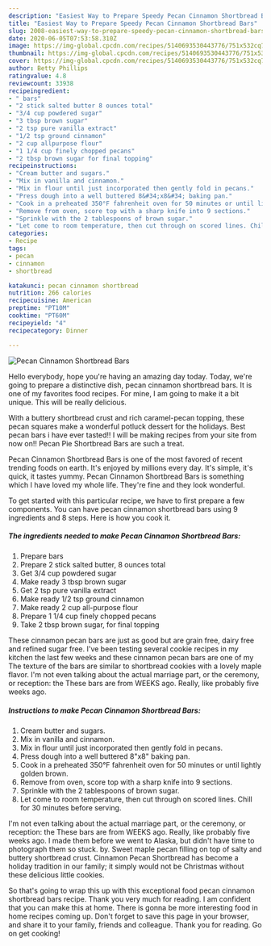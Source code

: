 ```yaml
---
description: "Easiest Way to Prepare Speedy Pecan Cinnamon Shortbread Bars"
title: "Easiest Way to Prepare Speedy Pecan Cinnamon Shortbread Bars"
slug: 2008-easiest-way-to-prepare-speedy-pecan-cinnamon-shortbread-bars
date: 2020-06-05T07:53:58.310Z
image: https://img-global.cpcdn.com/recipes/5140693530443776/751x532cq70/pecan-cinnamon-shortbread-bars-recipe-main-photo.jpg
thumbnail: https://img-global.cpcdn.com/recipes/5140693530443776/751x532cq70/pecan-cinnamon-shortbread-bars-recipe-main-photo.jpg
cover: https://img-global.cpcdn.com/recipes/5140693530443776/751x532cq70/pecan-cinnamon-shortbread-bars-recipe-main-photo.jpg
author: Betty Phillips
ratingvalue: 4.8
reviewcount: 33938
recipeingredient:
- " bars"
- "2 stick salted butter 8 ounces total"
- "3/4 cup powdered sugar"
- "3 tbsp brown sugar"
- "2 tsp pure vanilla extract"
- "1/2 tsp ground cinnamon"
- "2 cup allpurpose flour"
- "1 1/4 cup finely chopped pecans"
- "2 tbsp brown sugar for final topping"
recipeinstructions:
- "Cream butter and sugars."
- "Mix in vanilla and cinnamon."
- "Mix in flour until just incorporated then gently fold in pecans."
- "Press dough into a well buttered 8&#34;x8&#34; baking pan."
- "Cook in a preheated 350°F fahrenheit oven for 50 minutes or until lightly golden brown."
- "Remove from oven, score top with a sharp knife into 9 sections."
- "Sprinkle with the 2 tablespoons of brown sugar."
- "Let come to room temperature, then cut through on scored lines. Chill for 30 minutes before serving."
categories:
- Recipe
tags:
- pecan
- cinnamon
- shortbread

katakunci: pecan cinnamon shortbread 
nutrition: 266 calories
recipecuisine: American
preptime: "PT10M"
cooktime: "PT60M"
recipeyield: "4"
recipecategory: Dinner

---
```



![Pecan Cinnamon Shortbread Bars](https://img-global.cpcdn.com/recipes/5140693530443776/751x532cq70/pecan-cinnamon-shortbread-bars-recipe-main-photo.jpg)

Hello everybody, hope you're having an amazing day today. Today, we're going to prepare a distinctive dish, pecan cinnamon shortbread bars. It is one of my favorites food recipes. For mine, I am going to make it a bit unique. This will be really delicious.

With a buttery shortbread crust and rich caramel-pecan topping, these pecan squares make a wonderful potluck dessert for the holidays. Best pecan bars i have ever tasted!! I will be making recipes from your site from now on!! Pecan Pie Shortbread Bars are such a treat.

Pecan Cinnamon Shortbread Bars is one of the most favored of recent trending foods on earth. It's enjoyed by millions every day. It's simple, it's quick, it tastes yummy. Pecan Cinnamon Shortbread Bars is something which I have loved my whole life. They're fine and they look wonderful.


To get started with this particular recipe, we have to first prepare a few components. You can have pecan cinnamon shortbread bars using 9 ingredients and 8 steps. Here is how you cook it.

<!--inarticleads1-->

##### The ingredients needed to make Pecan Cinnamon Shortbread Bars:

1. Prepare  bars
1. Prepare 2 stick salted butter, 8 ounces total
1. Get 3/4 cup powdered sugar
1. Make ready 3 tbsp brown sugar
1. Get 2 tsp pure vanilla extract
1. Make ready 1/2 tsp ground cinnamon
1. Make ready 2 cup all-purpose flour
1. Prepare 1 1/4 cup finely chopped pecans
1. Take 2 tbsp brown sugar, for final topping


These cinnamon pecan bars are just as good but are grain free, dairy free and refined sugar free. I&#39;ve been testing several cookie recipes in my kitchen the last few weeks and these cinnamon pecan bars are one of my The texture of the bars are similar to shortbread cookies with a lovely maple flavor. I&#39;m not even talking about the actual marriage part, or the ceremony, or reception: the These bars are from WEEKS ago. Really, like probably five weeks ago. 

<!--inarticleads2-->

##### Instructions to make Pecan Cinnamon Shortbread Bars:

1. Cream butter and sugars.
1. Mix in vanilla and cinnamon.
1. Mix in flour until just incorporated then gently fold in pecans.
1. Press dough into a well buttered 8&#34;x8&#34; baking pan.
1. Cook in a preheated 350°F fahrenheit oven for 50 minutes or until lightly golden brown.
1. Remove from oven, score top with a sharp knife into 9 sections.
1. Sprinkle with the 2 tablespoons of brown sugar.
1. Let come to room temperature, then cut through on scored lines. Chill for 30 minutes before serving.


I&#39;m not even talking about the actual marriage part, or the ceremony, or reception: the These bars are from WEEKS ago. Really, like probably five weeks ago. I made them before we went to Alaska, but didn&#39;t have time to photograph them so stuck. by. Sweet maple pecan filling on top of salty and buttery shortbread crust. Cinnamon Pecan Shortbread has become a holiday tradition in our family; it simply would not be Christmas without these delicious little cookies. 

So that's going to wrap this up with this exceptional food pecan cinnamon shortbread bars recipe. Thank you very much for reading. I am confident that you can make this at home. There is gonna be more interesting food in home recipes coming up. Don't forget to save this page in your browser, and share it to your family, friends and colleague. Thank you for reading. Go on get cooking!
